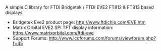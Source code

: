 A simple C library for FTDI Bridgetek / FTDI EVE2 FT812 & FT813 based displays

- Bridgetek Eve2 product page: http://www.ftdichip.com/EVE.htm
- Matrix Orbital EVE2 SPI TFT display information: https://www.matrixorbital.com/ftdi-eve
- Support Forums: http://www.lcdforums.com/forums/viewforum.php?f=45

